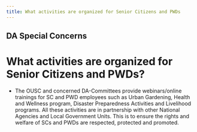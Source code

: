 ```yaml
---
title: What activities are organized for Senior Citizens and PWDs
---
```


## DA Special Concerns

# What activities are organized for Senior Citizens and PWDs?


 - The OUSC and concerned DA-Committees provide webinars/online trainings for SC and PWD employees such as Urban Gardening, Health and Wellness program, Disaster Preparedness Activities and Livelihood programs. All these activities are in partnership with other National Agencies and Local Government Units. This is to ensure the rights and welfare of SCs and PWDs are respected, protected and promoted.
